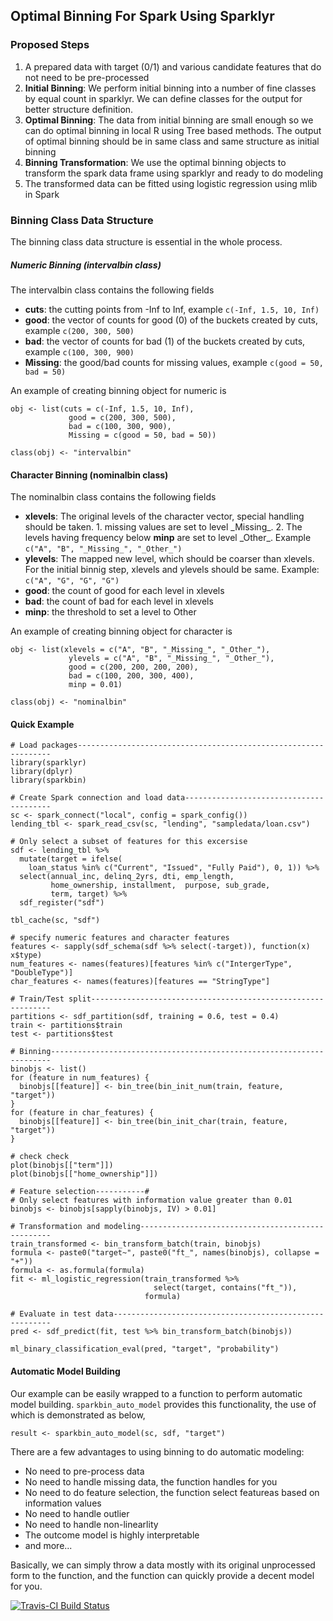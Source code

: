 ## Optimal Binning For Spark Using Sparklyr

### Proposed Steps

1. A prepared data with target (0/1) and various candidate features that do not need to be pre-processed
2. **Initial Binning**: We perform initial binning into a number of fine classes by equal count in sparklyr. We can define classes for the output for better structure definition.
3. **Optimal Binning**: The data from initial binning are small enough so we can do optimal binning in local R using Tree based methods. The output of optimal binning should be in same class and same structure as initial binning
4. **Binning Transformation**: We use the optimal binning objects to transform the spark data frame using sparklyr and ready to do modeling
5. The transformed data can be fitted using logistic regression using mlib in Spark


### Binning Class Data Structure

The binning class data structure is essential in the whole process.

##### Numeric Binning (intervalbin class)
The intervalbin class contains the following fields

- **cuts**: the cutting points from -Inf to Inf, example `c(-Inf, 1.5, 10, Inf)`
- **good**: the vector of counts for good (0) of the buckets created by cuts, example `c(200, 300, 500)`
- **bad**: the vector of counts for bad (1) of the buckets created by cuts, example `c(100, 300, 900)`
- **Missing**: the good/bad counts for missing values, example `c(good = 50, bad = 50)`

An example of creating binning object for numeric is
```
obj <- list(cuts = c(-Inf, 1.5, 10, Inf),
             good = c(200, 300, 500),
             bad = c(100, 300, 900),
             Missing = c(good = 50, bad = 50))

class(obj) <- "intervalbin"
```

#### Character Binning (nominalbin class)
The nominalbin class contains the following fields

- **xlevels**: The original levels of the character vector, special handling should be taken. 1. missing values are set to level \_Missing\_. 2. The levels having frequency below **minp** are set to level \_Other\_. Example `c("A", "B", "_Missing_", "_Other_")`
- **ylevels**: The mapped new level, which should be coarser than xlevels. For the initial binnig step, xlevels and ylevels should be same. Example: `c("A", "G", "G", "G")`
- **good**: the count of good for each level in xlevels
- **bad**: the count of bad for each level in xlevels
- **minp**: the threshold to set a level to Other

An example of creating binning object for character is

```
obj <- list(xlevels = c("A", "B", "_Missing_", "_Other_"),
             ylevels = c("A", "B", "_Missing_", "_Other_"),
             good = c(200, 200, 200, 200),
             bad = c(100, 200, 300, 400),
             minp = 0.01)

class(obj) <- "nominalbin"
```

#### Quick Example

```
# Load packages----------------------------------------------------------------
library(sparklyr)
library(dplyr)
library(sparkbin)

# Create Spark connection and load data----------------------------------------
sc <- spark_connect("local", config = spark_config())
lending_tbl <- spark_read_csv(sc, "lending", "sampledata/loan.csv")

# Only select a subset of features for this excersise
sdf <- lending_tbl %>%
  mutate(target = ifelse(
    loan_status %in% c("Current", "Issued", "Fully Paid"), 0, 1)) %>%
  select(annual_inc, delinq_2yrs, dti, emp_length,
         home_ownership, installment,  purpose, sub_grade,
         term, target) %>%
  sdf_register("sdf")

tbl_cache(sc, "sdf")

# specify numeric features and character features
features <- sapply(sdf_schema(sdf %>% select(-target)), function(x) x$type)
num_features <- names(features)[features %in% c("IntergerType", "DoubleType")]
char_features <- names(features)[features == "StringType"]

# Train/Test split-------------------------------------------------------------
partitions <- sdf_partition(sdf, training = 0.6, test = 0.4)
train <- partitions$train
test <- partitions$test

# Binning----------------------------------------------------------------------
binobjs <- list()
for (feature in num_features) {
  binobjs[[feature]] <- bin_tree(bin_init_num(train, feature, "target"))
}
for (feature in char_features) {
  binobjs[[feature]] <- bin_tree(bin_init_char(train, feature, "target"))
}

# check check
plot(binobjs[["term"]])
plot(binobjs[["home_ownership"]])

# Feature selection-----------#
# Only select features with information value greater than 0.01
binobjs <- binobjs[sapply(binobjs, IV) > 0.01]

# Transformation and modeling--------------------------------------------------
train_transformed <- bin_transform_batch(train, binobjs)
formula <- paste0("target~", paste0("ft_", names(binobjs), collapse = "+"))
formula <- as.formula(formula)
fit <- ml_logistic_regression(train_transformed %>%
                                select(target, contains("ft_")),
                              formula)

# Evaluate in test data--------------------------------------------------------
pred <- sdf_predict(fit, test %>% bin_transform_batch(binobjs))

ml_binary_classification_eval(pred, "target", "probability")
```

#### Automatic Model Building

Our example can be easily wrapped to a function to perform automatic model building. `sparkbin_auto_model` provides this functionality, the use of which is demonstrated as below,

```
result <- sparkbin_auto_model(sc, sdf, "target")
```

There are a few advantages to using binning to do automatic modeling:

- No need to pre-process data
- No need to handle missing data, the function handles for you
- No need to do feature selection, the function select featureas based on information values
- No need to handle outlier
- No need to handle non-linearlity
- The outcome model is highly interpretable
- and more...

Basically, we can simply throw a data mostly with its original unprocessed form to the function, and the function can quickly provide a decent model for you.

[![Travis-CI Build Status](https://travis-ci.org/massmutual/sparkbin.svg?branch=master)](https://travis-ci.org/)
